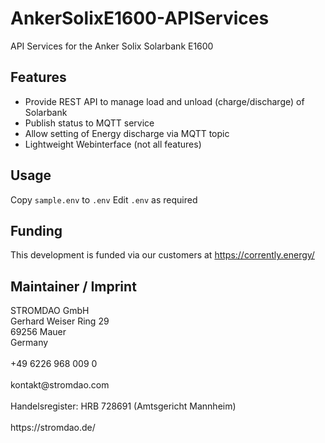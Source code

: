 # AnkerSolixE1600-APIServices
API Services for the Anker Solix Solarbank E1600 

## Features
- Provide REST API to manage load and unload (charge/discharge) of Solarbank
- Publish status to MQTT service
- Allow setting of Energy discharge via MQTT topic
- Lightweight Webinterface (not all features)

## Usage
Copy `sample.env` to `.env`
Edit `.env` as required

## Funding
This development is funded via our customers at https://corrently.energy/ 

## Maintainer / Imprint

<addr>
STROMDAO GmbH  <br/>
Gerhard Weiser Ring 29  <br/>
69256 Mauer  <br/>
Germany  <br/>
  <br/>
+49 6226 968 009 0  <br/>
  <br/>
kontakt@stromdao.com  <br/>
  <br/>
Handelsregister: HRB 728691 (Amtsgericht Mannheim)<br/>
  <br/>
https://stromdao.de/<br/>
</addr>